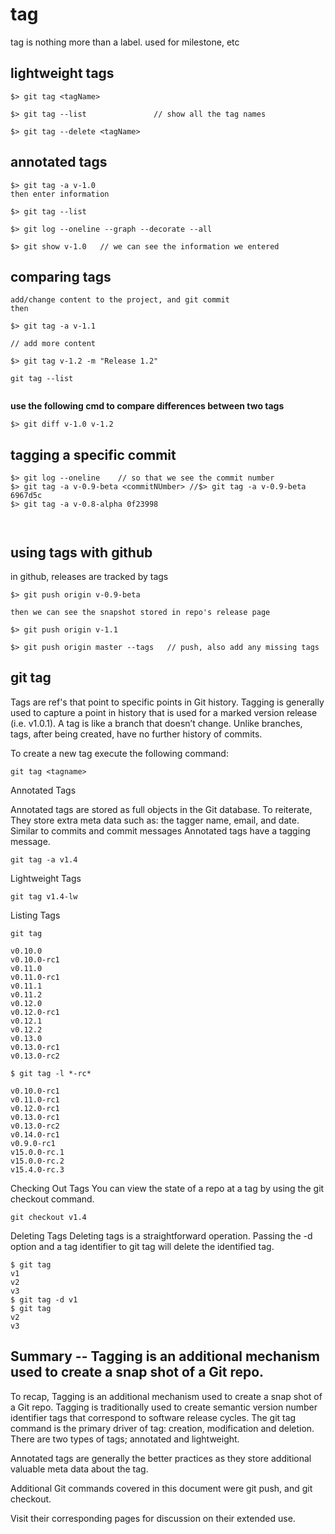
# tag

tag is nothing more than a label.
used for milestone, etc   

## lightweight tags

```
$> git tag <tagName>

$> git tag --list               // show all the tag names

$> git tag --delete <tagName>

```

## annotated tags  

```
$> git tag -a v-1.0 
then enter information   

$> git tag --list  

$> git log --oneline --graph --decorate --all   

$> git show v-1.0   // we can see the information we entered

```

## comparing tags   

```
add/change content to the project, and git commit
then

$> git tag -a v-1.1

// add more content

$> git tag v-1.2 -m "Release 1.2"

git tag --list


```

**use the following cmd to compare differences between two tags**
```
$> git diff v-1.0 v-1.2   
```


## tagging a specific commit    


```
$> git log --oneline    // so that we see the commit number
$> git tag -a v-0.9-beta <commitNUmber> //$> git tag -a v-0.9-beta 6967d5c
$> git tag -a v-0.8-alpha 0f23998



```

## using tags with github   

in github, releases are tracked by tags

```
$> git push origin v-0.9-beta   

then we can see the snapshot stored in repo's release page   

$> git push origin v-1.1

$> git push origin master --tags   // push, also add any missing tags

```
 



## git tag   

Tags are ref's that point to specific points in Git history. Tagging is generally used to capture a point in history that is used for a marked version release (i.e. v1.0.1). A tag is like a branch that doesn’t change. Unlike branches, tags, after being created, have no further history of commits.


To create a new tag execute the following command:


```
git tag <tagname>
```


Annotated Tags

Annotated tags are stored as full objects in the Git database. To reiterate, They store extra meta data such as: the tagger name, email, and date. Similar to commits and commit messages Annotated tags have a tagging message.

```
git tag -a v1.4
```



Lightweight Tags
```
git tag v1.4-lw
```

Listing Tags

```
git tag

v0.10.0
v0.10.0-rc1
v0.11.0
v0.11.0-rc1
v0.11.1
v0.11.2
v0.12.0
v0.12.0-rc1
v0.12.1
v0.12.2
v0.13.0
v0.13.0-rc1
v0.13.0-rc2

```

```
$ git tag -l *-rc*

v0.10.0-rc1
v0.11.0-rc1
v0.12.0-rc1
v0.13.0-rc1
v0.13.0-rc2
v0.14.0-rc1
v0.9.0-rc1
v15.0.0-rc.1
v15.0.0-rc.2
v15.4.0-rc.3

```


Checking Out Tags
You can view the state of a repo at a tag by using the git checkout command.
```
git checkout v1.4
```

Deleting Tags
Deleting tags is a straightforward operation. Passing the -d option and a tag identifier to git tag will delete the identified tag.
```
$ git tag
v1
v2
v3
$ git tag -d v1
$ git tag
v2
v3
```

## Summary  -- Tagging is an additional mechanism used to create a snap shot of a Git repo.

To recap, Tagging is an additional mechanism used to create a snap shot of a Git repo. Tagging is traditionally used to create semantic version number identifier tags that correspond to software release cycles. The git tag command is the primary driver of tag: creation, modification and deletion. There are two types of tags; annotated and lightweight. 

Annotated tags are generally the better practices as they store additional valuable meta data about the tag. 

Additional Git commands covered in this document were git push, and git checkout. 

Visit their corresponding pages for discussion on their extended use.


